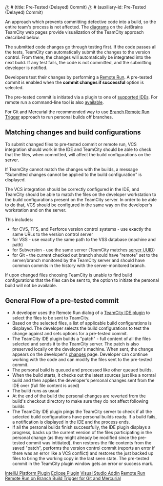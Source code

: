 [//]: # (title: Pre-Tested (Delayed) Commit)
[//]: # (auxiliary-id: Pre-Tested (Delayed) Commit)


An approach which prevents committing defective code into a build, so the entire team's process is not affected. The [diagrams](http://www.jetbrains.com/teamcity/features/delayed_commit.html) on the JetBrains TeamCity web pages provide visualization of the TeamCity approach described below. 

The submitted code changes go through testing first. If the code passes all the tests, TeamCity can automatically submit the changes to the version control. From there, the changes will automatically be integrated into the next build. If any test fails, the code is not committed, and the submitting developer is notified.

Developers test their changes by performing a [Remote Run](remote-run.md). A pre-tested commit is enabled when the __commit changes if successful__ option is selected.

The pre-tested commit is initiated via a plugin to one of [supported IDEs](supported-platforms-and-environments.md#IDE+Integration). For remote run a command-line tool is also [available](https://confluence.jetbrains.com/display/TW/Command+Line+Remote+Run+Tool).

For Git and Mercurial the recommended way to use [Branch Remote Run Trigger](branch-remote-run-trigger.md) approach to run personal builds off branches.


## Matching changes and build configurations


[//]: # (Internal note. Do not delete. "Pre-Tested \(Delayed\) Commitd256e43.txt")    


To submit changed files to pre\-tested commit or remote run, VCS integration should work in the IDE and TeamCity should be able to check that the files, when committed, will affect the build configurations on the server.

If TeamCity cannot match the changes with the builds, a message "Submitted changes cannot be applied to the build configuration" is displayed.


[//]: # (Internal note. Do not delete. "Pre-Tested \(Delayed\) Commitd256e52.txt")    


The VCS integration should be correctly configured in the IDE, and TeamCity should be able to match the files on the developer workstation to the build configurations present on the TeamCity server. In order to be able to do that, VCS should be configured in the same way on the developer's workstation and on the server.

This includes:
* for CVS, TFS, and Perforce version control systems \- use exactly the same URLs to the version control server
* for VSS \- use exactly the same path to the VSS database (machine and path)
* for Subversion \- use the same server (TeamCity matches [server UUID](http://svnbook.red-bean.com/en/1.7/svn.reposadmin.maint.html#svn.reposadmin.maint.uuids))
* for Git \- the current checked out branch should have "remote" set to the server/branch monitored by the TeamCity server and should have common commits in the history with the server\-monitored branch.

If upon changed files choosing TeamCity is unable to find build configurations that the files can be sent to, the option to initiate the personal build will not be available.

## General Flow of a pre\-tested commit

* A developer uses the Remote Run dialog of a [TeamCity IDE plugin](installing-tools.md) to select the files to be sent to TeamCity.
* Based on the selected files, a list of applicable build configurations is displayed. The developer selects the build configurations to test the change against and sets options for a pre\-tested commit.
* The TeamCity IDE plugin builds a "patch" \- full content of all the files selected and sends it to the TeamCity server. The patch is also preserved locally on the developer's machine. When sent, the change appears on the developer's [changes](viewing-your-changes.md) page. Developer can continue working with the code and can modify the files sent to the pre\-tested commit.
* The personal build is queued and processed like other queued builds.
* When the build starts, it checks out the latest sources just like a normal build and then applies the developer's personal changes sent from the IDE over (full file content is used)
* The build runs as usual
* At the end of the build the personal changes are reverted from the build's checkout directory to make sure they do not affect following builds
* The TeamCity IDE plugin pings the TeamCity server to check if all the selected build configurations have personal builds ready. If a build fails, a notification is displayed in the IDE and the process ends.
* If all the personal builds finish successfully, the IDE plugin displays a progress, backs up the current version of the files participating in the personal change (as they might already be modified since the pre\-tested commit was intitiated), then restores the file contents from the saved "patch", performs the version control commit (reports an error if there was an error like a VCS conflict) and restores the just backed up files to bring the working copy in the last seen state. The pre\-tested commit in the TeamCity plugin window gets an error or success mark.


<seealso>
        <category ref="inst_tools">
            <a href="intellij-platform-plugin.md">IntelliJ Platform Plugin</a>
            <a href="eclipse-plugin.md">Eclipse Plugin</a>
            <a href="visual-studio-addin.md">Visual Studio Addin</a>
        </category>
        <category ref="concepts">
            <a href="remote-run.md">Remote Run</a>
        </category>
        <category ref="admin-guide">
            <a href="branch-remote-run-trigger.md">Remote Run on Branch Build Trigger for Git and Mercurial</a>
        </category>
</seealso>